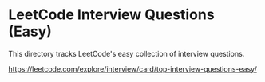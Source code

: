 # LeetCode Interview Questions (Easy)

This directory tracks LeetCode's easy collection of interview questions.

https://leetcode.com/explore/interview/card/top-interview-questions-easy/
